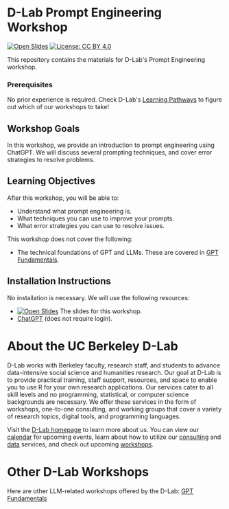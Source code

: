 # D-Lab Prompt Engineering Workshop

[![Open Slides](https://img.shields.io/badge/open-slides%20-purple)](https://docs.google.com/presentation/d/1wtJCPiqzLwu5SL2eUH0N7KtHW-5IZd9Fe6-m3OOvO5Y/edit#slide=id.g25e89208c01_0_41)
[![License: CC BY 4.0](https://img.shields.io/badge/License-CC_BY_4.0-lightgrey.svg)](https://creativecommons.org/licenses/by/4.0/)

This repository contains the materials for D-Lab's Prompt Engineering workshop. 

### Prerequisites
No prior experience is required.
Check D-Lab's [Learning Pathways](https://dlab-berkeley.github.io/dlab-workshops/python_path.html) to figure out which of our workshops to take!

## Workshop Goals

In this workshop, we provide an introduction to prompt engineering using ChatGPT. We will discuss several prompting techniques, and cover error strategies to resolve problems. 

## Learning Objectives

After this workshop, you will be able to:

- Understand what prompt engineering is.
- What techniques you can use to improve your prompts. 
- What error strategies you can use to resolve issues.

This workshop does not cover the following:

- The technical foundations of GPT and LLMs. These are covered in [GPT Fundamentals](https://github.com/dlab-berkeley/GPT-Fundamentals).

## Installation Instructions

No installation is necessary. We will use the following resources:
- [![Open Slides](https://img.shields.io/badge/open-slides%20-purple)](https://docs.google.com/presentation/d/1wtJCPiqzLwu5SL2eUH0N7KtHW-5IZd9Fe6-m3OOvO5Y/edit#slide=id.g25e89208c01_0_41) The slides for this workshop.
- [ChatGPT](https://chat.openai.com/) (does not require login).

# About the UC Berkeley D-Lab

D-Lab works with Berkeley faculty, research staff, and students to advance data-intensive social science and humanities research. Our goal at D-Lab is to provide practical training, staff support, resources, and space to enable you to use R for your own research applications. Our services cater to all skill levels and no programming, statistical, or computer science backgrounds are necessary. We offer these services in the form of workshops, one-to-one consulting, and working groups that cover a variety of research topics, digital tools, and programming languages.  

Visit the [D-Lab homepage](https://dlab.berkeley.edu/) to learn more about us. You can view our [calendar](https://dlab.berkeley.edu/events/calendar) for upcoming events, learn about how to utilize our [consulting](https://dlab.berkeley.edu/consulting) and [data](https://dlab.berkeley.edu/data) services, and check out upcoming [workshops](https://dlab.berkeley.edu/events/workshops).

# Other D-Lab Workshops

Here are other LLM-related workshops offered by the D-Lab:
[GPT Fundamentals](https://github.com/dlab-berkeley/GPT-Fundamentals)
